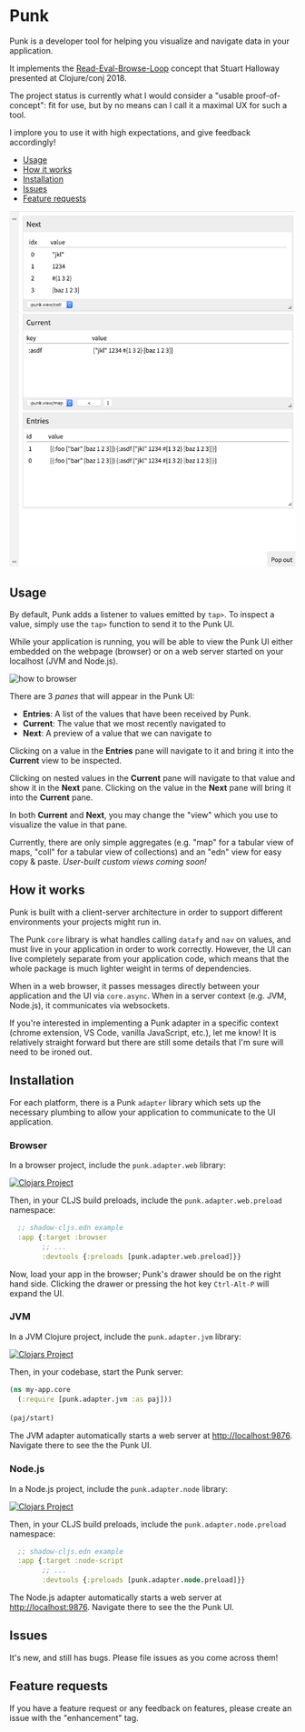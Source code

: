 # Punk

Punk is a developer tool for helping you visualize and navigate data in your application.

It implements the [Read-Eval-Browse-Loop](https://www.youtube.com/watch?v=c52QhiXsmyI)
concept that Stuart Halloway presented at Clojure/conj 2018.

The project status is currently what I would consider a "usable proof-of-concept":
fit for use, but by no means can I call it a maximal UX for such a 
tool.

I implore you to use it with high expectations, and give feedback accordingly!

- [Usage](#usage)
- [How it works](#how-it-works)
- [Installation](#installation)
- [Issues](#issues)
- [Feature requests](#feature-requests)

<img src="/screenshot.png" alt="screenshot" width="600">

## Usage

By default, Punk adds a listener to values emitted by `tap>`. To inspect a value,
simply use the `tap>` function to send it to the Punk UI. 

While your application is running, you will be able to view the Punk UI
either embedded on the webpage (browser) or on a web server started on your
localhost (JVM and Node.js).

![how to browser](./punk-1.gif)

There are 3 *panes* that will appear in the Punk UI:

- **Entries**: A list of the values that have been received by Punk.
- **Current**: The value that we most recently navigated to
- **Next**: A preview of a value that we can navigate to

Clicking on a value in the **Entries** pane will navigate to it and bring it 
into the **Current** view to be inspected.

Clicking on nested values in the **Current** pane will navigate to that value
and show it in the **Next** pane. Clicking on the value in the **Next** pane
will bring it into the **Current** pane.

In both **Current** and **Next**, you may change the "view" which you use to
visualize the value in that pane.

Currently, there are only simple aggregates (e.g. "map" for a tabular view of 
maps, "coll" for a tabular view of collections) and an "edn" view for easy copy
& paste. *User-built custom views coming soon!*


## How it works

Punk is built with a client-server architecture in order to support different 
environments your projects might run in.

The Punk `core` library is what handles calling `datafy` and `nav` on values, 
and must live in your application in order to work correctly. However, the UI 
can live completely separate from your application code, which means that the 
whole package is much lighter weight in terms of dependencies.

When in a web browser, it passes messages directly between your application and 
the UI via `core.async`. When in a server context (e.g. JVM, Node.js), it 
communicates via websockets.

If you're interested in implementing a Punk adapter in a specific context 
(chrome extension, VS Code, vanilla JavaScript, etc.), let me know! It is 
relatively straight forward but there are still some details that I'm sure will
need to be ironed out.

## Installation

For each platform, there is a Punk `adapter` library which sets up the necessary 
plumbing to allow your application to communicate to the UI application.

### Browser

In a browser project, include the `punk.adapter.web` library:

[![Clojars Project](https://img.shields.io/clojars/v/lilactown/punk-adapter-web.svg)](https://clojars.org/lilactown/punk-adapter-web)

Then, in your CLJS build preloads, include the `punk.adapter.web.preload` 
namespace:

```clojure
  ;; shadow-cljs.edn example
  :app {:target :browser
        ;; ...
        :devtools {:preloads [punk.adapter.web.preload]}}
```

Now, load your app in the browser; Punk's drawer should be on the right hand 
side. Clicking the drawer or pressing the hot key `Ctrl-Alt-P` will expand the
UI.

### JVM

In a JVM Clojure project, include the `punk.adapter.jvm` library:

[![Clojars Project](https://img.shields.io/clojars/v/lilactown/punk-adapter-jvm.svg)](https://clojars.org/lilactown/punk-adapter-jvm)

Then, in your codebase, start the Punk server:

```clojure
(ns my-app.core
  (:require [punk.adapter.jvm :as paj]))

(paj/start)
```

The JVM adapter automatically starts a web server at [http://localhost:9876](http://localhost:9876).
Navigate there to see the the Punk UI.


### Node.js

In a Node.js project, include the `punk.adapter.node` library:

[![Clojars Project](https://img.shields.io/clojars/v/lilactown/punk-adapter-node.svg)](https://clojars.org/lilactown/punk-adapter-node)

Then, in your CLJS build preloads, include the `punk.adapter.node.preload` 
namespace:

```clojure
  ;; shadow-cljs.edn example
  :app {:target :node-script
        ;; ...
        :devtools {:preloads [punk.adapter.node.preload]}}
```

The Node.js adapter automatically starts a web server at [http://localhost:9876](http://localhost:9876).
Navigate there to see the the Punk UI.


## Issues

It's new, and still has bugs. Please file issues as you come across them!

## Feature requests

If you have a feature request or any feedback on features, please create
an issue with the "enhancement" tag.
